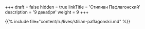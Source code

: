 +++
draft = false
hidden = true
linkTitle = 'Стилиан Пафлагонский'
description = '9 декабря'
weight = 9
+++

{{% include file="content/ru/lives/stilian-paflagonskii.md" %}}
